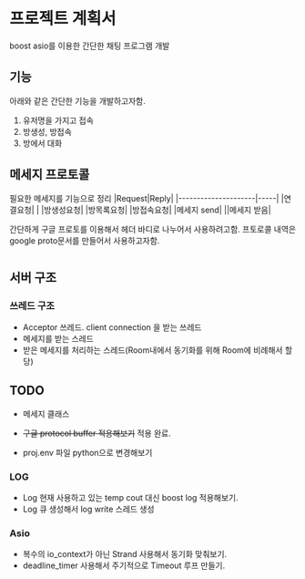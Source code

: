 # 프로젝트 계획서
boost asio를 이용한 간단한 채팅 프로그램 개발

## 기능
아래와 같은 간단한 기능을 개발하고자함.
1. 유저명을 가지고 접속
2. 방생성, 방접속
3. 방에서 대화


## 메세지 프로토콜
필요한 메세지를 기능으로 정리
|Request|Reply|
|---------------------|-----|
|연결요청| |
|방생성요청| 
|방목록요청|
|방접속요청|
|메세지 send|
||메세지 받음|

간단하게 구글 프로토를 이용해서 헤더 바디로 나누어서 사용하려고함.
프토로콜 내역은 google proto문서를 만들어서 사용하고자함.

#


## 서버 구조

### 쓰레드 구조
* Acceptor 쓰레드. client connection 을 받는 쓰레드
* 메세지를 받는 스레드
* 받은 메세지를 처리하는 스레드(Room내에서 동기화를 위해 Room에 비례해서 할당)



<!-- ### Message
헤더 및 Body에 대한 Read Write을 하는 기능을 하는 클래스를 만들려고 함.
### MsgReadWriter
가져온 메세지의 프로토콜에 따라 동작을 수행하는 클래스
Body를 serialize, deserialize 하는것과 같은 동작. -->

## TODO
* 메세지 클래스
* ~~구글 protocol buffer 적용해보기~~  적용 완료.



* proj.env 파일 python으로 변경해보기
### LOG
* Log 현재 사용하고 있는 temp cout 대신 boost log 적용해보기.
* Log 큐 생성해서 log write 스레드 생성

### Asio
* 복수의 io_context가 아닌 Strand  사용해서 동기화 맞춰보기.
* deadline_timer 사용해서 주기적으로 Timeout 루프 만들기.